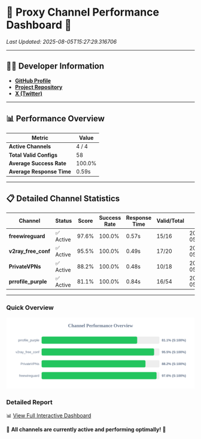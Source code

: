 # 🌟 Proxy Channel Performance Dashboard 🌟

_Last Updated: 2025-08-05T15:27:29.316706_

---

## 👩‍💻 Developer Information

- **[GitHub Profile](https://github.com/4n0nymou3)**  
- **[Project Repository](https://github.com/4n0nymou3/multi-proxy-config-fetcher)**  
- **[X (Twitter)](https://x.com/4n0nymou3)**  

---

## 📊 Performance Overview

| Metric                | Value       |
|-----------------------|-------------|
| **Active Channels**   | 4 / 4       |
| **Total Valid Configs** | 58          |
| **Average Success Rate** | 100.0%      |
| **Average Response Time** | 0.59s       |

---

## 📋 Detailed Channel Statistics

| Channel          | Status     | Score  | Success Rate | Response Time | Valid/Total | Last Success               |
|------------------|------------|--------|--------------|---------------|-------------|----------------------------|
| **freewireguard**  | ✅ Active  | 97.6%  | 100.0% | 0.57s         | 15/16       | 2025-08-05T15:27:29.314940 |
| **v2ray_free_conf**  | ✅ Active  | 95.5%  | 100.0% | 0.49s         | 17/20       | 2025-08-05T15:27:28.204817 |
| **PrivateVPNs**  | ✅ Active  | 88.2%  | 100.0% | 0.48s         | 10/18       | 2025-08-05T15:27:28.720192 |
| **prrofile_purple**  | ✅ Active  | 81.1%  | 100.0% | 0.84s         | 16/54       | 2025-08-05T15:27:27.681066 |

---

### Quick Overview
<div align="center">
  <a href="https://raw.githubusercontent.com/nullluser/NullRepo/refs/heads/main/assets/channel_stats_chart.svg">
    <img src="https://raw.githubusercontent.com/nullluser/NullRepo/refs/heads/main/assets/channel_stats_chart.svg" alt="Source Performance Statistics" width="800">
  </a>
</div>

### Detailed Report
📊 [View Full Interactive Dashboard](https://htmlpreview.github.io/?https://github.com/nullluser/NullRepo/blob/main/assets/performance_report.html)

🎉 **All channels are currently active and performing optimally!** 🎉

